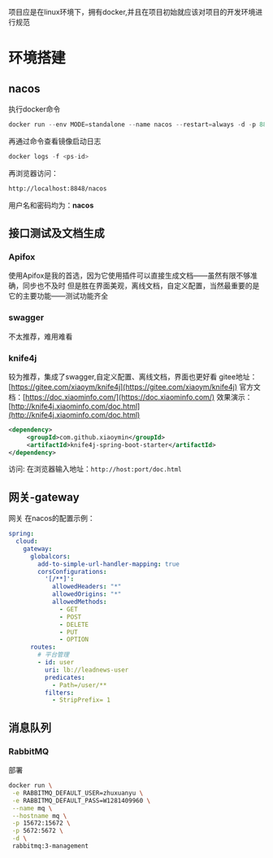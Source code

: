 项目应是在linux环境下，拥有docker,并且在项目初始就应该对项目的开发环境进行规范
# 环境搭建
## nacos
执行docker命令
```java
docker run --env MODE=standalone --name nacos --restart=always -d -p 8848:8848 nacos/nacos-server:2.0.2 
```

再通过命令查看镜像启动日志
```java
docker logs -f <ps-id>
```

再浏览器访问：
```xml
http://localhost:8848/nacos
```
用户名和密码均为：**nacos**

## 接口测试及文档生成
### Apifox
使用Apifox是我的首选，因为它使用插件可以直接生成文档——虽然有限不够准确，同步也不及时
但是胜在界面美观，离线文档，自定义配置，当然最重要的是它的主要功能——测试功能齐全

### swagger
不太推荐，难用难看

### knife4j
较为推荐，集成了swagger,自定义配置、离线文档，界面也更好看
gitee地址：[https://gitee.com/xiaoym/knife4j](https://gitee.com/xiaoym/knife4j)
官方文档：[https://doc.xiaominfo.com/](https://doc.xiaominfo.com/)
效果演示：[http://knife4j.xiaominfo.com/doc.html](http://knife4j.xiaominfo.com/doc.html)

```xml
<dependency>
     <groupId>com.github.xiaoymin</groupId>
     <artifactId>knife4j-spring-boot-starter</artifactId>
</dependency>
```
访问:
在浏览器输入地址：`http://host:port/doc.html`


## 网关-gateway
网关
在nacos的配置示例：
```yaml
spring:
  cloud:
    gateway:
      globalcors:
        add-to-simple-url-handler-mapping: true
        corsConfigurations:
          '[/**]':
            allowedHeaders: "*"
            allowedOrigins: "*"
            allowedMethods:
              - GET
              - POST
              - DELETE
              - PUT
              - OPTION
      routes:
        # 平台管理
        - id: user
          uri: lb://leadnews-user
          predicates:
            - Path=/user/**
          filters:
            - StripPrefix= 1
```

## 消息队列
### RabbitMQ
部署
```sh
docker run \
 -e RABBITMQ_DEFAULT_USER=zhuxuanyu \
 -e RABBITMQ_DEFAULT_PASS=W1281409960 \
 --name mq \
 --hostname mq \
 -p 15672:15672 \
 -p 5672:5672 \
 -d \
 rabbitmq:3-management
```
